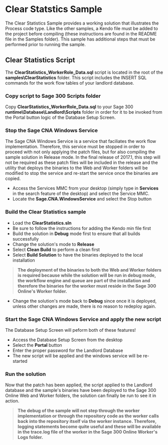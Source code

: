 # Clear Statstics Sample

The Clear Statistics Sample provides a working solution that illustrates the Process code
type. Like the other samples, a Kendo file must be added to the project before compiling
(these instructions are found in the README file in the Samples folder). This sample has additional
steps that must be performed prior to running the sample.

## Clear Statistics Script

The **ClearStatistics_WorkerRole_Data.sql** script is located in the root of the
**samples\ClearStatistics** folder. This script includes the INSERT SQL commands for the
work flow tables of your landlord database.

### Copy script to Sage 300 Scripts folder

Copy **ClearStatistics_WorkerRole_Data.sql** to your Sage 300 **runtime\Database\Landlord\Scripts** folder 
in order for it to be invoked from the Portal button logic of the Database Setup Screen.

### Stop the Sage CNA Windows Service

The Sage CNA Windows Service is a service that faciliates the work flow implementation. Therefore,
this service must be stopped in order to proceed with not only applying the patch files, but for 
also compiling the sample solution in Release mode. In the final release of 2017.1, this step will
not be required as these patch files will be included in the release and the utility that deploys
the binaries to the Web and Worker folders will be modified to stop the service and re-start the 
service once the binaries are copied.

* Access the Services MMC from your desktop (simply type in **Services** in the search feature
  of the desktop) and select the Service MMC.
* Locate the **Sage.CNA.WindowsService** and select the Stop button

### Build the Clear Statistics sample

* Load the **ClearStatistics.sln**
* Be sure to follow the instructions for adding the Kendo min file first
* Build the solution in **Debug** mode first to ensure that all builds successfully
* Change the solution's mode to **Release**
* Select **Clean Build** to perform a clean first
* Select **Build Solution** to have the binaries deployed to the local installation

> **The deployment of the binaries to both the Web and Worker folders is required because while the
  solution will be run in debug mode, the workflow engine and queue are part of the installation
  and therefore the binaries for the worker must reside in the Sage 300 Online's Worker folder.** 

* Change the solution's mode back to **Debug** since once it is deployed, unless other changes are made, 
  there is no reason to redeploy again.

### Start the Sage CNA Windows Service and apply the new script

The Database Setup Screen will peform both of these features!

* Access the Database Setup Screen from the desktop
* Select the **Portal** button
* Enter the proper password for the Landlord Database
* The new script will be applied and the windows service will be re-started

### Run the solution

Now that the patch has been applied, the script applied to the Landlord database and the sample's
binaries have been deployed to the Sage 300 Online Web and Worker folders, the solution can finally be
run to see it in action.

> **The debug of the sample will not step through the worker implementation or through the repository
  code as the worker calls back into the repository itself via the worker instance. Therefore, logging
  statements become quite useful and these will be available in the trace.log file of the worker in the 
  Sage 300 Online Worker's Logs folder.** 
